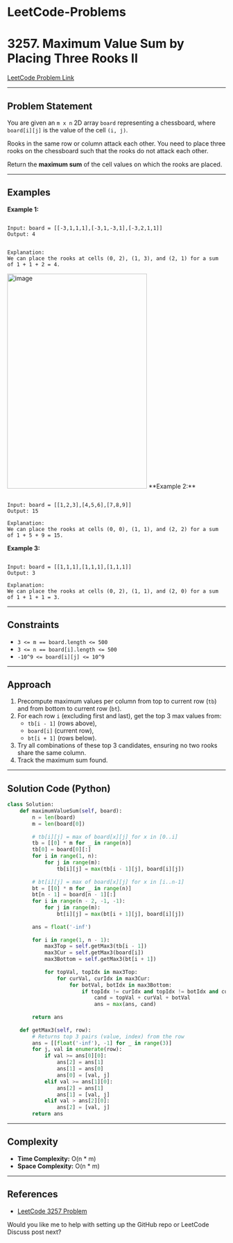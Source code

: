 # LeetCode-Problems

# 3257. Maximum Value Sum by Placing Three Rooks II

[LeetCode Problem Link](https://leetcode.com/problems/maximum-value-sum-by-placing-three-rooks-ii/)

---

## Problem Statement

You are given an `m x n` 2D array `board` representing a chessboard, where `board[i][j]` is the value of the cell `(i, j)`.

Rooks in the same row or column attack each other. You need to place three rooks on the chessboard such that the rooks do not attack each other.

Return the **maximum sum** of the cell values on which the rooks are placed.

---

## Examples

**Example 1:**

```

Input: board = [[-3,1,1,1],[-3,1,-3,1],[-3,2,1,1]]
Output: 4


Explanation:
We can place the rooks at cells (0, 2), (1, 3), and (2, 1) for a sum of 1 + 1 + 2 = 4.

```
<img width="322" height="496" alt="image" src="https://github.com/user-attachments/assets/eb4f5276-da9b-491e-8752-b0f508a0fe82" />
**Example 2:**

```

Input: board = [[1,2,3],[4,5,6],[7,8,9]]
Output: 15

Explanation:
We can place the rooks at cells (0, 0), (1, 1), and (2, 2) for a sum of 1 + 5 + 9 = 15.

```

**Example 3:**

```

Input: board = [[1,1,1],[1,1,1],[1,1,1]]
Output: 3

Explanation:
We can place the rooks at cells (0, 2), (1, 1), and (2, 0) for a sum of 1 + 1 + 1 = 3.

````

---

## Constraints

- `3 <= m == board.length <= 500`
- `3 <= n == board[i].length <= 500`
- `-10^9 <= board[i][j] <= 10^9`

---

## Approach

1. Precompute maximum values per column from top to current row (`tb`) and from bottom to current row (`bt`).
2. For each row `i` (excluding first and last), get the top 3 max values from:
   - `tb[i - 1]` (rows above),
   - `board[i]` (current row),
   - `bt[i + 1]` (rows below).
3. Try all combinations of these top 3 candidates, ensuring no two rooks share the same column.
4. Track the maximum sum found.

---

## Solution Code (Python)

```python
class Solution:
    def maximumValueSum(self, board):
        n = len(board)
        m = len(board[0])
        
        # tb[i][j] = max of board[x][j] for x in [0..i]
        tb = [[0] * m for _ in range(n)]
        tb[0] = board[0][:]
        for i in range(1, n):
            for j in range(m):
                tb[i][j] = max(tb[i - 1][j], board[i][j])
        
        # bt[i][j] = max of board[x][j] for x in [i..n-1]
        bt = [[0] * m for _ in range(n)]
        bt[n - 1] = board[n - 1][:]
        for i in range(n - 2, -1, -1):
            for j in range(m):
                bt[i][j] = max(bt[i + 1][j], board[i][j])
        
        ans = float('-inf')
        
        for i in range(1, n - 1):
            max3Top = self.getMax3(tb[i - 1])
            max3Cur = self.getMax3(board[i])
            max3Bottom = self.getMax3(bt[i + 1])
            
            for topVal, topIdx in max3Top:
                for curVal, curIdx in max3Cur:
                    for botVal, botIdx in max3Bottom:
                        if topIdx != curIdx and topIdx != botIdx and curIdx != botIdx:
                            cand = topVal + curVal + botVal
                            ans = max(ans, cand)
        
        return ans
    
    def getMax3(self, row):
        # Returns top 3 pairs (value, index) from the row
        ans = [[float('-inf'), -1] for _ in range(3)]
        for j, val in enumerate(row):
            if val >= ans[0][0]:
                ans[2] = ans[1]
                ans[1] = ans[0]
                ans[0] = [val, j]
            elif val >= ans[1][0]:
                ans[2] = ans[1]
                ans[1] = [val, j]
            elif val > ans[2][0]:
                ans[2] = [val, j]
        return ans


````

---

## Complexity

* **Time Complexity:** O(n * m)
* **Space Complexity:** O(n * m)

---

## References

* [LeetCode 3257 Problem](https://leetcode.com/problems/maximum-value-sum-by-placing-three-rooks-ii/)





Would you like me to help with setting up the GitHub repo or LeetCode Discuss post next?
```
